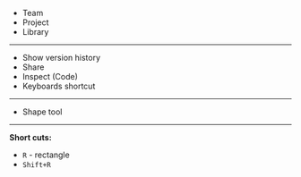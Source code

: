 - Team
- Project
- Library
----------------------------------------------
- Show version history
- Share
- Inspect (Code)
- Keyboards shortcut
----------------------------------------------
- Shape tool
----------------------------------------------
**Short cuts:**
- `R` - rectangle
- `Shift+R`
